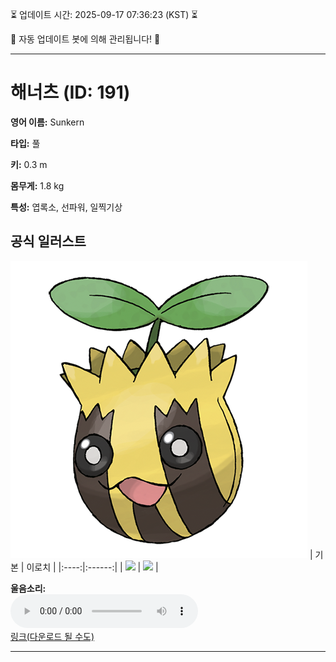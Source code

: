 
⏳ 업데이트 시간: 2025-09-17 07:36:23 (KST) ⏳

🤖 자동 업데이트 봇에 의해 관리됩니다! 🤖

---

# 해너츠 (ID: 191)
**영어 이름:** Sunkern

**타입:** 풀

**키:** 0.3 m

**몸무게:** 1.8 kg

**특성:** 엽록소, 선파워, 일찍기상

## 공식 일러스트
![](https://raw.githubusercontent.com/PokeAPI/sprites/master/sprites/pokemon/other/official-artwork/191.png)
| 기본 | 이로치 |
|:----:|:------:|
| <img src="http://play.pokemonshowdown.com/sprites/ani/sunkern.gif" width="200"> | <img src="http://play.pokemonshowdown.com/sprites/ani-shiny/sunkern.gif" width="200"> |

**울음소리:**<br><audio controls src="https://raw.githubusercontent.com/PokeAPI/cries/main/cries/pokemon/latest/191.ogg"></audio><br> [링크(다운로드 될 수도)](https://raw.githubusercontent.com/PokeAPI/cries/main/cries/pokemon/latest/191.ogg)


---
